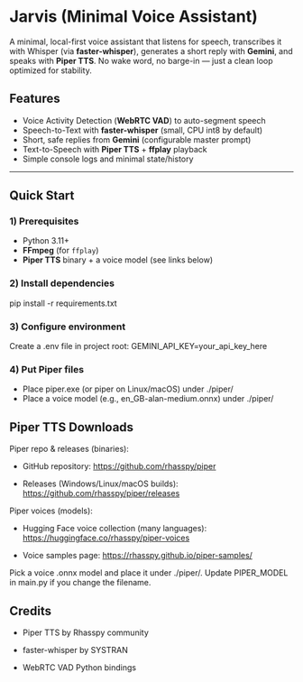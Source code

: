 # Jarvis (Minimal Voice Assistant)

A minimal, local-first voice assistant that listens for speech, transcribes it with Whisper (via **faster-whisper**), generates a short reply with **Gemini**, and speaks with **Piper TTS**. No wake word, no barge-in — just a clean loop optimized for stability.

## Features
- Voice Activity Detection (**WebRTC VAD**) to auto-segment speech  
- Speech-to-Text with **faster-whisper** (small, CPU int8 by default)  
- Short, safe replies from **Gemini** (configurable master prompt)  
- Text-to-Speech with **Piper TTS** + **ffplay** playback  
- Simple console logs and minimal state/history  

---

## Quick Start

### 1) Prerequisites
- Python 3.11+  
- **FFmpeg** (for `ffplay`)  
- **Piper TTS** binary + a voice model (see links below)
  
### 2) Install dependencies
pip install -r requirements.txt

### 3) Configure environment
Create a .env file in project root:
GEMINI_API_KEY=your_api_key_here

### 4) Put Piper files
- Place piper.exe (or piper on Linux/macOS) under ./piper/
- Place a voice model (e.g., en_GB-alan-medium.onnx) under ./piper/

## Piper TTS Downloads
Piper repo & releases (binaries):

- GitHub repository: https://github.com/rhasspy/piper

- Releases (Windows/Linux/macOS builds): https://github.com/rhasspy/piper/releases

Piper voices (models):

- Hugging Face voice collection (many languages): https://huggingface.co/rhasspy/piper-voices

- Voice samples page: https://rhasspy.github.io/piper-samples/

Pick a voice .onnx model and place it under ./piper/. Update PIPER_MODEL in main.py if you change the filename.

## Credits

- Piper TTS by Rhasspy community

- faster-whisper by SYSTRAN

- WebRTC VAD Python bindings
